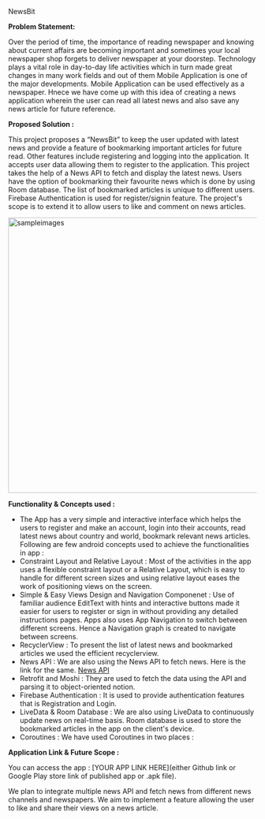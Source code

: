NewsBit

<b> Problem Statement: </b>

Over the period of time, the importance of reading newspaper and knowing about current affairs are becoming important and sometimes your local newspaper shop forgets to deliver newspaper at your doorstep. Technology plays a vital role in day-to-day life activities which in turn made great changes in many work fields and out of them Mobile Application is one of the major developments. Mobile Application can be used effectively as a newspaper. Hnece we have come up with this idea of creating a news application wherein the user can read all latest news and also save any news article for future reference.

<b> Proposed Solution : </b>

This project proposes a “NewsBit” to keep the user updated with latest news and provide a feature of bookmarking important articles for future read. Other features include registering and logging into the application. It accepts user data allowing them to register to the application. This project takes the help of a News API to fetch and display the latest news. Users have the option of bookmarking their favourite news which is done by using Room database. The list of bookmarked articles is unique to different users. Firebase Authentication is used for register/signin feature. The project's scope is to extend it to allow users to like and comment on news articles.

<img width="559" alt="sampleimages" src="https://user-images.githubusercontent.com/18289261/142846646-a6858641-ad88-43aa-b8bb-b690fd7126f1.png">
    	  	
<b> Functionality & Concepts used : </b>

- The App has a very simple and interactive interface which helps the users to register and make an account, login into their accounts, read latest news about country and world, bookmark relevant news articles. Following are few android concepts used to achieve the functionalities in app : 
- Constraint Layout and Relative Layout : Most of the activities in the app uses a flexible constraint layout or a Relative Layout, which is easy to handle for different screen sizes and using relative layout eases the work of positioning views on the screen. 
- Simple & Easy Views Design and Navigation Componenet : Use of familiar audience EditText with hints and interactive buttons made it easier for users to register or sign in without providing any detailed instructions pages. Apps also uses App Navigation to switch between different screens. Hence a Navigation graph is created to navigate between screens.
- RecyclerView : To present the list of latest news and bookmarked articles we used the efficient recyclerview.
- News API : We are also using the News API to fetch news. Here is the link for the same. [News API](https://newsapi.org/)
- Retrofit and Moshi : They are used to fetch the data using the API and parsing it to object-oriented notion.
- Firebase Authentication : It is used to provide authentication features that is Registration and Login.
- LiveData & Room Database : We are also using LiveData to continuously update news on real-time basis. Room database is used to store the bookmarked articles in the app on the client's device.
- Coroutines : We have used Coroutines in two places : 

<b> Application Link & Future Scope : </b>

You can access the app : [YOUR APP LINK HERE](either Github link or Google Play store link of published app or .apk file).

We plan to integrate multiple news API and fetch news from different news channels and newspapers. We aim to implement a feature allowing the user to like and share their views on a news article.
